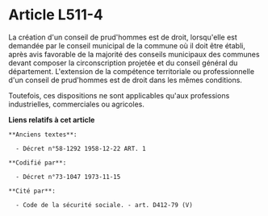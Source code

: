 # Article L511-4

La création d'un conseil de prud'hommes est de droit, lorsqu'elle est demandée par le conseil municipal de la commune où il
doit être établi, après avis favorable de la majorité des conseils municipaux des communes devant composer la circonscription
projetée et du conseil général du département. L'extension de la compétence territoriale ou professionnelle d'un conseil de
prud'hommes est de droit dans les mêmes conditions.

Toutefois, ces dispositions ne sont applicables qu'aux professions industrielles, commerciales ou agricoles.

**Liens relatifs à cet article**

	**Anciens textes**:

	  - Décret n°58-1292 1958-12-22 ART. 1

	**Codifié par**:

	  - Décret n°73-1047 1973-11-15

	**Cité par**:

	  - Code de la sécurité sociale. - art. D412-79 (V)
